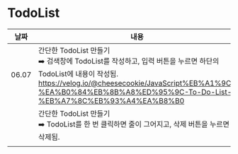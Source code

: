 # TodoList



| 날짜  | 내용                                                         |                    |
| ----- | ------------------------------------------------------------ | ------------------ |
| 06.07 | 간단한 TodoList 만들기<br />:arrow_right: 검색창에 TodoList를 작성하고, 입력 버튼을 누르면 하단의 TodoList에 내용이 작성됨.<br />https://velog.io/@cheesecookie/JavaScript%EB%A1%9C-%EA%B0%84%EB%8B%A8%ED%95%9C-To-Do-List-%EB%A7%8C%EB%93%A4%EA%B8%B0 | :white_check_mark: |
|       | 간단한 TodoList 만들기<br />:arrow_right: TodoList를 한 번 클릭하면 줄이 그어지고, 삭제 버튼을 누르면 삭제됨. |                    |
|       |                                                              |                    |

